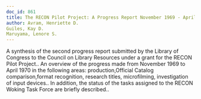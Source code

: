 ```yaml
---
doc_id: 861
title: The RECON Pilot Project: A Progress Report November 1969 - April 1970
author: Avram, Henriette D.
Guiles, Kay D.
Maruyama, Lenore S.
---
```


A synthesis of the second progress report submitted by the Library of 
Congress to the Council on Library Resources under a grant for the RECON Pilot 
Project.. An overview of the progress made from November 1969 to April 1970 in 
the following areas: production,Official Catalog comparison,format recognition,
research titles, microfilming, investigation of input devices.. In addition, the
status of the tasks assigned to the RECON Woking Task Force are briefly 
described..
